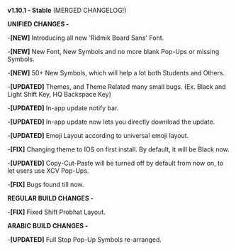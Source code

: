 **v1.10.1 - Stable** (MERGED CHANGELOG!)

**UNIFIED CHANGES -**

-**[NEW]** Introducing all new 'Ridmik Board Sans' Font. 

-**[NEW]** New Font, New Symbols and no more blank Pop-Ups or missing Symbols. 

-**[NEW]** 50+ New Symbols, which will help a lot both Students and Others.

-**[UPDATED]** Themes, and Theme Related many small bugs. (Ex. Black and Light Shift Key, HQ Backspace Key)

-**[UPDATED]** In-app update notify bar.

-**[UPDATED]** In-app update now lets you directly download the update.

-**[UPDATED]** Emoji Layout according to universal emoji layout.

-**[FIX]** Changing theme to IOS on first install. By default, it will be Black now.

-**[UPDATED]** Copy-Cut-Paste will be turned off by default from now on, to let users use XCV Pop-Ups.

-**[FIX]** Bugs found till now.


**REGULAR BUILD CHANGES -**

-**[FIX]** Fixed Shift Probhat Layout.

**ARABIC BUILD CHANGES -**

-**[UPDATED]** Full Stop Pop-Up Symbols re-arranged.

